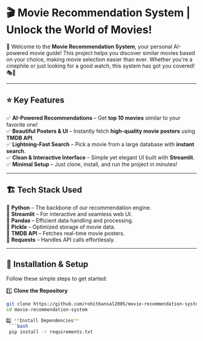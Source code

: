 # 🎬 Movie Recommendation System | Unlock the World of Movies!  

🚀 Welcome to the **Movie Recommendation System**, your personal AI-powered movie guide! This project helps you discover similar movies based on your choice, making movie selection easier than ever. Whether you're a cinephile or just looking for a good watch, this system has got you covered! 🎭🍿  

---

## ⭐ **Key Features**  
✅ **AI-Powered Recommendations** – Get **top 10 movies** similar to your favorite one!  
✅ **Beautiful Posters & UI** – Instantly fetch **high-quality movie posters** using **TMDB API**.  
✅ **Lightning-Fast Search** – Pick a movie from a large database with **instant search**.  
✅ **Clean & Interactive Interface** – Simple yet elegant UI built with **Streamlit**.  
✅ **Minimal Setup** – Just clone, install, and run the project in minutes!  

---

## 🏗 **Tech Stack Used**  
🔹 **Python** – The backbone of our recommendation engine.  
🔹 **Streamlit** – For interactive and seamless web UI.  
🔹 **Pandas** – Efficient data handling and processing.  
🔹 **Pickle** – Optimized storage of movie data.  
🔹 **TMDB API** – Fetches real-time movie posters.  
🔹 **Requests** – Handles API calls effortlessly.  

---

## 🚀 **Installation & Setup**  
Follow these simple steps to get started:  

1️⃣ **Clone the Repository**  
   ```bash
   git clone https://github.com/rohitbansal2005/movie-recommendation-system.git
   cd movie-recommendation-system

2️⃣ **Install Dependencies**
    ```bash
    pip install -r requirements.txt

    




